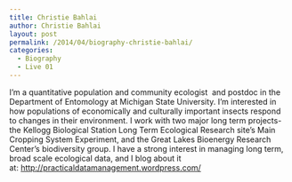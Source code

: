 ```yaml
---
title: Christie Bahlai
author: Christie Bahlai
layout: post
permalink: /2014/04/biography-christie-bahlai/
categories:
  - Biography
  - Live 01
---
```

I&#8217;m a quantitative population and community ecologist  and postdoc in the Department of Entomology at Michigan State University. I&#8217;m interested in how populations of economically and culturally important insects respond to changes in their environment. I work with two major long term projects- the Kellogg Biological Station Long Term Ecological Research site&#8217;s Main Cropping System Experiment, and the Great Lakes Bioenergy Research Center&#8217;s biodiversity group. I have a strong interest in managing long term, broad scale ecological data, and I blog about it at: <http://practicaldatamanagement.wordpress.com/>